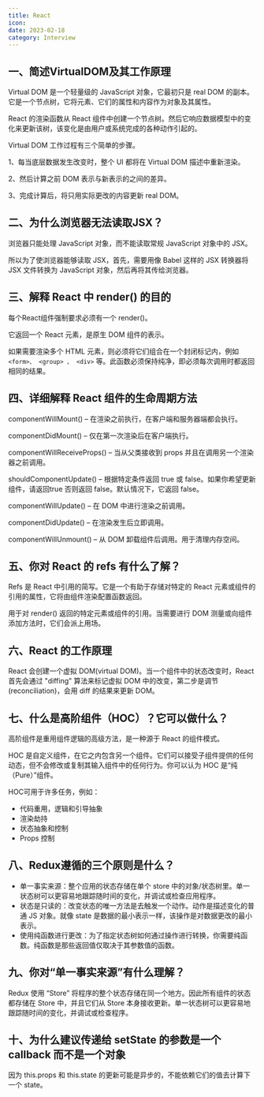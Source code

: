 ```yaml
---
title: React
icon: 
date: 2023-02-18
category: Interview
---
```


## 一、简述VirtualDOM及其工作原理

Virtual DOM 是一个轻量级的 JavaScript 对象，它最初只是 real DOM 的副本。它是一个节点树，它将元素、它们的属性和内容作为对象及其属性。

React 的渲染函数从 React 组件中创建一个节点树。然后它响应数据模型中的变化来更新该树，该变化是由用户或系统完成的各种动作引起的。

Virtual DOM 工作过程有三个简单的步骤。

1、每当底层数据发生改变时，整个 UI 都将在 Virtual DOM 描述中重新渲染。

2、然后计算之前 DOM 表示与新表示的之间的差异。

3、完成计算后，将只用实际更改的内容更新 real DOM。

## 二、为什么浏览器无法读取JSX？

浏览器只能处理 JavaScript 对象，而不能读取常规 JavaScript 对象中的 JSX。

所以为了使浏览器能够读取 JSX，首先，需要用像 Babel 这样的 JSX 转换器将 JSX 文件转换为 JavaScript 对象，然后再将其传给浏览器。

## 三、解释 React 中 render() 的目的

每个React组件强制要求必须有一个 render()。

它返回一个 React 元素，是原生 DOM 组件的表示。

如果需要渲染多个 HTML 元素，则必须将它们组合在一个封闭标记内，例如 `<form>、 <group> 、 <div>` 等。此函数必须保持纯净，即必须每次调用时都返回相同的结果。

## 四、详细解释 React 组件的生命周期方法

componentWillMount() – 在渲染之前执行，在客户端和服务器端都会执行。

componentDidMount() – 仅在第一次渲染后在客户端执行。

componentWillReceiveProps() – 当从父类接收到 props 并且在调用另一个渲染器之前调用。

shouldComponentUpdate() – 根据特定条件返回 true 或 false。如果你希望更新组件，请返回true 否则返回 false。默认情况下，它返回 false。

componentWillUpdate() – 在 DOM 中进行渲染之前调用。

componentDidUpdate() – 在渲染发生后立即调用。

componentWillUnmount() – 从 DOM 卸载组件后调用。用于清理内存空间。

## 五、你对 React 的 refs 有什么了解？

Refs 是 React 中引用的简写。它是一个有助于存储对特定的 React 元素或组件的引用的属性，它将由组件渲染配置函数返回。

用于对 render() 返回的特定元素或组件的引用。当需要进行 DOM 测量或向组件添加方法时，它们会派上用场。

## 六、React 的工作原理

React 会创建一个虚拟 DOM(virtual DOM)。当一个组件中的状态改变时，React 首先会通过 "diffing" 算法来标记虚拟 DOM 中的改变，第二步是调节(reconciliation)，会用 diff 的结果来更新 DOM。

## 七、什么是高阶组件（HOC）？它可以做什么？

高阶组件是重用组件逻辑的高级方法，是一种源于 React 的组件模式。

HOC 是自定义组件，在它之内包含另一个组件。它们可以接受子组件提供的任何动态，但不会修改或复制其输入组件中的任何行为。你可以认为 HOC 是“纯（Pure）”组件。

HOC可用于许多任务，例如：

- 代码重用，逻辑和引导抽象
- 渲染劫持
- 状态抽象和控制
- Props 控制

## 八、Redux遵循的三个原则是什么？

- 单一事实来源：整个应用的状态存储在单个 store 中的对象/状态树里。单一状态树可以更容易地跟踪随时间的变化，并调试或检查应用程序。
- 状态是只读的：改变状态的唯一方法是去触发一个动作。动作是描述变化的普通 JS 对象。就像 state 是数据的最小表示一样，该操作是对数据更改的最小表示。
- 使用纯函数进行更改：为了指定状态树如何通过操作进行转换，你需要纯函数。纯函数是那些返回值仅取决于其参数值的函数。

## 九、你对“单一事实来源”有什么理解？

Redux 使用 “Store” 将程序的整个状态存储在同一个地方。因此所有组件的状态都存储在 Store 中，并且它们从 Store 本身接收更新。单一状态树可以更容易地跟踪随时间的变化，并调试或检查程序。

## 十、为什么建议传递给 setState 的参数是一个 callback 而不是一个对象

因为 this.props 和 this.state 的更新可能是异步的，不能依赖它们的值去计算下一个 state。
